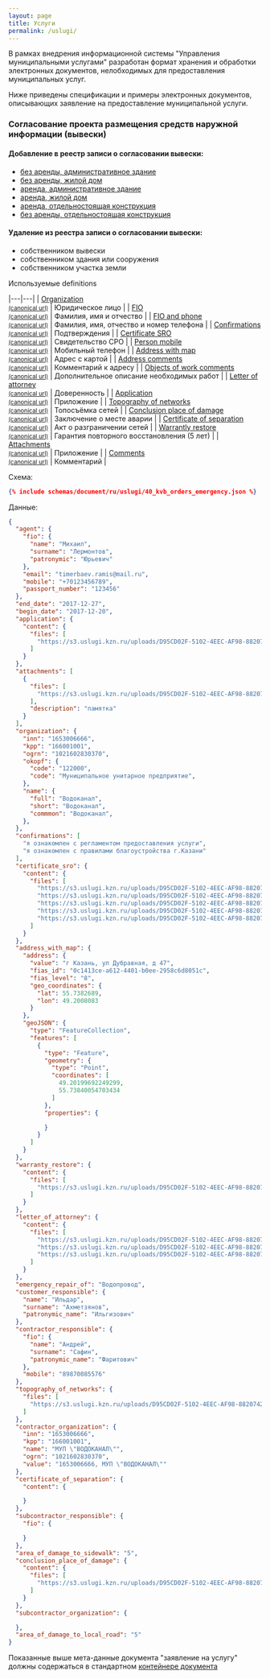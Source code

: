 ```yaml
---
layout: page
title: Услуги
permalink: /uslugi/
---
```

В рамках внедрения информационной системы "Управления муниципальными услугами"
разработан формат хранения и обработки электронных документов, нелобходимых для предоставления муниципальных услуг.

Ниже приведены спецификации и примеры электронных документов, описывающих заявление на предоставление муниципальной услуги.

### Согласование проекта размещения средств наружной информации (вывески)

#### Добавление в реестр записи о согласовании вывески:
 - [без аренды, административное здание](/uslugi/signboard_no_lease_no_living)
 - [без аренды, жилой дом](/uslugi/signboard_no_lease_living)
 - [аренда, административное здание](/uslugi/signboard_lease_no_living)
 - [аренда, жилой дом](/uslugi/signboard_lease_living)
 - [аренда, отдельностоящая конструкция](/uslugi/signboard_lease_separate)
 - [без аренды, отдельностоящая конструкция](/uslugi/signboard_no_lease_separate)

#### Удаление из реестра записи о согласовании вывески:
 - собственником вывески
 - собственником здания или сооружения
 - собственником участка земли

Используемые definitions

|---|---|
| [Organization](/schemas/organization/ru/organization.json) <br> [<small>(canonical url)</small>](/organization/ru/organization) | Юридическое лицо |
| [FIO](/schemas/person/ru/fio.json) <br> [<small>(canonical url)</small>](/person/ru/fio) | Фамилия, имя и отчество |
| [FIO and phone](/schemas/person/ru/fio_phone.json) <br> [<small>(canonical url)</small>](/person/ru/fio_phone) | Фамилия, имя, отчество и номер телефона |
| [Confirmations](/schemas/document/ru/uslugi/definitions/confirmations.json) <br> [<small>(canonical url)</small>](/document/ru/uslugi/definitions/confirmations) | Подтверждения |
| [Certificate SRO](/schemas/document/ru/uslugi/definitions/certificate_sro.json) <br> [<small>(canonical url)</small>](/document/ru/uslugi/definitions/certificate_sro) | Свидетельство СРО |
| [Person mobile](/schemas/document/ru/uslugi/definitions/person_mobile.json) <br> [<small>(canonical url)</small>](/document/ru/uslugi/definitions/person_mobile) | Мобильный телефон |
| [Address with map](/schemas/document/ru/uslugi/definitions/address_with_map.json) <br> [<small>(canonical url)</small>](/document/ru/uslugi/definitions/address_with_map) | Адрес с картой |
| [Address comments](/schemas/document/ru/uslugi/definitions/address_comments.json) <br> [<small>(canonical url)</small>](/document/ru/uslugi/definitions/address_comments) | Комментарий к адресу |
| [Objects of work comments](/schemas/document/ru/uslugi/definitions/objects_of_work_comments.json) <br> [<small>(canonical url)</small>](/document/ru/uslugi/definitions/objects_of_work_comments) | Дополнительное описание необходимых работ |
| [Letter of attorney](/schemas/document/ru/uslugi/definitions/letter_of_attorney.json) <br> [<small>(canonical url)</small>](/document/ru/uslugi/definitions/letter_of_attorney) | Доверенность |
| [Application](/schemas/document/ru/uslugi/definitions/application.json) <br> [<small>(canonical url)</small>](/document/ru/uslugi/definitions/application) | Приложение |
| [Topography of networks](/schemas/document/ru/uslugi/definitions/topography_of_networks.json) <br> [<small>(canonical url)</small>](/document/ru/uslugi/definitions/topography_of_networks) | Топосъёмка сетей |
| [Conclusion place of damage](/schemas/document/ru/uslugi/definitions/conclusion_place_of_damage.json) <br> [<small>(canonical url)</small>](/document/ru/uslugi/definitions/conclusion_place_of_damage) | Заключение о месте аварии |
| [Certificate of separation](/schemas/document/ru/uslugi/definitions/certificate_of_separation.json) <br> [<small>(canonical url)</small>](/document/ru/uslugi/definitions/certificate_of_separation) | Акт о разграничении сетей |
| [Warrantly restore](/schemas/document/ru/uslugi/definitions/warranty_restore.json) <br> [<small>(canonical url)</small>](/document/ru/uslugi/definitions/warranty_restore) | Гарантия повторного восстановления (5 лет) |
| [Attachments](/schemas/document/ru/uslugi/definitions/attachments.json) <br> [<small>(canonical url)</small>](/document/ru/uslugi/definitions/attachments) | Приложение |
| [Comments](/schemas/document/ru/uslugi/definitions/comments.json) <br> [<small>(canonical url)</small>](/document/ru/uslugi/definitions/comments) | Комментарий |


Схема:
```json
{% include schemas/document/ru/uslugi/40_kvb_orders_emergency.json %}
```

Данные:
```json
{
  "agent": {
    "fio": {
      "name": "Михаил",
      "surname": "Лермонтов",
      "patronymic": "Юрьевич"
    },
    "email": "timerbaev.ramis@mail.ru",
    "mobile": "+70123456789",
    "passport_number": "123456"
  },
  "end_date": "2017-12-27",
  "begin_date": "2017-12-20",
  "application": {
    "content": {
      "files": [
        "https://s3.uslugi.kzn.ru/uploads/D95CD02F-5102-4EEC-AF98-88207420DE03/-001.jpg"
      ]
    }
  },
  "attachments": [
    {
      "files": [
        "https://s3.uslugi.kzn.ru/uploads/D95CD02F-5102-4EEC-AF98-88207420DE03/-004.jpg"
      ],
      "description": "памятка"
    }
  ],
  "organization": {
    "inn": "1653006666",
    "kpp": "166001001",
    "ogrn": "1021602830370",
    "okopf": {
      "code": "122000",
      "code": "Муниципальное унитарное предприятие",
    },
    "name": {
      "full": "Водоканал",
      "short": "Водоканал",
      "commmon": "Водоканал",
    },
  },
  "confirmations": [
    "я ознакомлен с регламентом предоставления услуги",
    "я ознакомлен с правилами благоустройства г.Казани"
  ],
  "certificate_sro": {
    "content": {
      "files": [
        "https://s3.uslugi.kzn.ru/uploads/D95CD02F-5102-4EEC-AF98-88207420DE03/OneTouch_Sep_04_2017_15.JPG",
        "https://s3.uslugi.kzn.ru/uploads/D95CD02F-5102-4EEC-AF98-88207420DE03/OneTouch_Sep_04_2017_14.JPG",
        "https://s3.uslugi.kzn.ru/uploads/D95CD02F-5102-4EEC-AF98-88207420DE03/OneTouch_Sep_04_2017_12.JPG",
        "https://s3.uslugi.kzn.ru/uploads/D95CD02F-5102-4EEC-AF98-88207420DE03/OneTouch_Sep_04_2017_16.JPG",
        "https://s3.uslugi.kzn.ru/uploads/D95CD02F-5102-4EEC-AF98-88207420DE03/OneTouch_Sep_04_2017_13.JPG"
      ]
    }
  },
  "address_with_map": {
    "address": {
      "value": "г Казань, ул Дубравная, д 47",
      "fias_id": "0c1413ce-a612-4401-b0ee-2958c6d8051c",
      "fias_level": "8",
      "geo_coordinates": {
        "lat": 55.7382689,
        "lon": 49.2008083
      }
    },
    "geoJSON": {
      "type": "FeatureCollection",
      "features": [
        {
          "type": "Feature",
          "geometry": {
            "type": "Point",
            "coordinates": [
              49.20199692249299,
              55.73840054703434
            ]
          },
          "properties": {

          }
        }
      ]
    }
  },
  "warranty_restore": {
    "content": {
      "files": [
        "https://s3.uslugi.kzn.ru/uploads/D95CD02F-5102-4EEC-AF98-88207420DE03/-003.jpg"
      ]
    }
  },
  "letter_of_attorney": {
    "content": {
      "files": [
        "https://s3.uslugi.kzn.ru/uploads/D95CD02F-5102-4EEC-AF98-88207420DE03/-009.jpg",
        "https://s3.uslugi.kzn.ru/uploads/D95CD02F-5102-4EEC-AF98-88207420DE03/-010.jpg",
        "https://s3.uslugi.kzn.ru/uploads/D95CD02F-5102-4EEC-AF98-88207420DE03/-008.jpg"
      ]
    }
  },
  "emergency_repair_of": "Водопровод",
  "customer_responsible": {
    "name": "Ильдар",
    "surname": "Ахметзянов",
    "patronymic_name": "Ильгизович"
  },
  "contractor_responsible": {
    "fio": {
      "name": "Андрей",
      "surname": "Сафин",
      "patronymic_name": "Фаритович"
    },
    "mobile": "89870085576"
  },
  "topography_of_networks": {
    "files": [
      "https://s3.uslugi.kzn.ru/uploads/D95CD02F-5102-4EEC-AF98-88207420DE03/-006.jpg"
    ]
  },
  "contractor_organization": {
    "inn": "1653006666",
    "kpp": "166001001",
    "name": "МУП \"ВОДОКАНАЛ\"",
    "ogrn": "1021602830370",
    "value": "1653006666, МУП \"ВОДОКАНАЛ\""
  },
  "certificate_of_separation": {
    "content": {

    }
  },
  "subcontractor_responsible": {
    "fio": {

    }
  },
  "area_of_damage_to_sidewalk": "5",
  "conclusion_place_of_damage": {
    "content": {
      "files": [
        "https://s3.uslugi.kzn.ru/uploads/D95CD02F-5102-4EEC-AF98-88207420DE03/-002.jpg"
      ]
    }
  },
  "subcontractor_organization": {

  },
  "area_of_damage_to_local_road": "5"
}
```

Показанные выше мета-данные документа "заявление на услугу" должны
содержаться в стандартном [контейнере документа](/schemas/document/ru/document.json)
